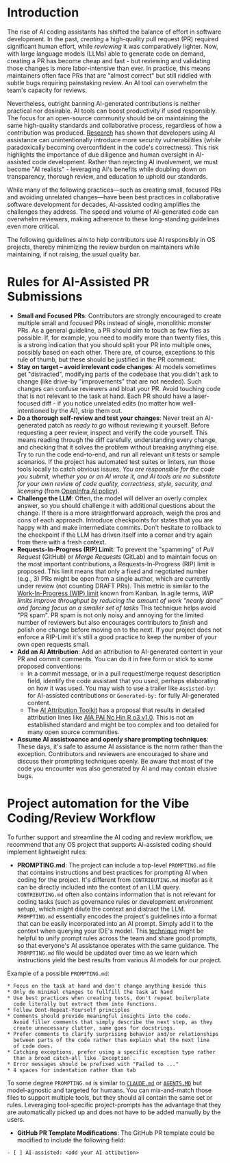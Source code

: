 # Introduction

The rise of AI coding assistants has shifted the balance of effort in software development.
In the past, *creating* a high-quality pull request (PR) required significant human effort, while *reviewing* it was comparatively lighter.
Now, with large language models (LLMs) able to generate code on demand, creating a PR has become cheap and fast - but reviewing and validating those changes is more labor-intensive than ever.
In practice, this means maintainers often face PRs that are "almost correct" but still riddled with subtle bugs requiring painstaking review. An AI tool can overwhelm the team's capacity for reviews.

Nevertheless, outright banning AI-generated contributions is neither practical nor desirable.
AI tools can boost productivity if used responsibly. The focus for an open-source community should be on maintaining the same high-quality standards and collaborative process, regardless of how a contribution was produced. [Research](https://dev.to/goern/ai-generated-code-quality-in-open-source-cce#:~:text=Evidence,inevitably%20reproducing%20these%20flaws) has shown that developers using AI assistance can unintentionally introduce more security vulnerabilities (while paradoxically becoming overconfident in the code's correctness).
This risk highlights the importance of due diligence and human oversight in AI-assisted code development.
Rather than rejecting AI involvement, we must become "AI realists" - leveraging AI's benefits while doubling down on transparency, thorough review, and education to uphold our standards.

While many of the following practices—such as creating small, focused PRs and avoiding unrelated changes—have been best practices in collaborative software development for decades, AI-assisted coding amplifies the challenges they address. The speed and volume of AI-generated code can overwhelm reviewers, making adherence to these long-standing guidelines even more critical.

The following guidelines aim to help contributors use AI responsibly in OS projects, thereby minimizing the review burden on maintainers while maintaining, if not raising, the usual quality bar.

# Rules for AI-Assisted PR Submissions
* **Small and Focused PRs**: Contributors are strongly encouraged to create multiple small and focused PRs instead of single, monolithic monster PRs.
  As a general guideline, a PR should aim to touch as few files as possible.
  If, for example, you need to modify more than twenty files, this is a strong indication that you should split your PR into multiple ones, possibly based on each other.
  There are, of course, exceptions to this rule of thumb, but these should be justified in the PR comment.
* **Stay on target – avoid irrelevant code changes**: AI models sometimes get "distracted", modifying parts of the codebase that you didn't ask to change (like drive-by "improvements" that are not needed).
  Such changes can confuse reviewers and bloat your PR.
  Avoid touching code that is not relevant to the task at hand. Each PR should have a laser-focused diff - if you notice unrelated edits (no matter how well-intentioned by the AI), strip them out.
* **Do a thorough self-review and test your changes**: Never treat an AI-generated patch as _ready to go_ without reviewing it yourself.
  Before requesting a peer review, inspect and verify the code yourself.
  This means reading through the diff carefully, understanding every change, and checking that it solves the problem without breaking anything else.
  Try to run the code end-to-end, and run all relevant unit tests or sample scenarios.
  If the project has automated test suites or linters, run those tools locally to catch obvious issues.
  _You are responsible for the code you submit, whether you or an AI wrote it, and AI tools are no substitute for your own review of code quality, correctness, style, security, and licensing_ (from [OpenInfra AI policy](https://openinfra.org/legal/ai-policy/#:~:text=As%20a%20contributor%2C%20you%20are,correctness%2C%20style%2C%20security%2C%20and%20licensing)).
* **Challenge the LLM**: Often, the model will deliver an overly complex answer, so you should challenge it with additional questions about the change.
  If there is a more straightforward approach, weigh the pros and cons of each approach. Introduce checkpoints for states that you are happy with and make intermediate commits.
  Don't hesitate to rollback to the checkpoint if the LLM has driven itself into a corner and try again from there with a fresh context.
* **Requests-In-Progress (RIP) Limit**: To prevent the "spamming" of _Pull Request_ (GitHub) or _Merge Requests_ (GitLab) and to maintain focus on the most important contributions, a Requests-In-Progress (RIP) limit is proposed. This limit means that only a fixed and negotiated number (e.g., 3) PRs might be open from a single author, which are currently under review (not counting DRAFT PRs).
  This metric is similar to the [Work-In-Progress (WIP) limit](https://www.atlassian.com/agile/kanban/wip-limits#:~:text=WIP%20limits%20improve%20throughput%20and,valuable%20tool%20in%20agile%20development) known from Kanban.
  In agile terms, *WIP limits improve throughput by reducing the amount of work "nearly done" and forcing focus on a smaller set of tasks* This technique helps avoid "PR spam".
  PR spam is not only noisy and annoying for the limited number of reviewers but also encourages contributors to *finish* and polish one change before moving on to the next.
  If your project does not enforce a RIP-Limit it's still a good practice to keep the number of your own open requests small.
* **Add an AI Attribution**: Add an attribution to AI-generated content in your PR and commit comments. You can do it in free form or stick to some proposed conventions:
  - In a commit message, or in a pull request/merge request description field, identify the code assistant that you used, perhaps elaborating on how it was used. You may wish to use a trailer like `Assisted-by:` for AI-assisted contributions or `Generated-by:` for fully AI-generated content.
  - The [AI Attribution Toolkit](https://aiattribution.github.io/) has a
    proposal that results in detailed attribution lines like [AIA PAI Nc Hin R o3 v1.0](https://aiattribution.github.io/statements/AIA-PAI-Nc-Hin-R-?model=o3-v10).
    This is not an established standard and might be too complex and too detailed for many open source communities.
* **Assume AI assistxoance and openly share prompting techniques**: These days, it's safe to assume AI assistance is the norm rather than the exception.
  Contributors and reviewers are encouraged to share and discuss their prompting techniques openly.
  Be aware that most of the code you encounter was also generated by AI and may contain elusive bugs.

# Project automation for the Vibe Coding/Review Workflow

To further support and streamline the AI coding and review workflow, we recommend that any OS project that supports AI-assisted coding should implement lightweight rules:

* **PROMPTING.md**: The project can include a top-level `PROMPTING.md` file that contains instructions and best practices for prompting AI when coding for the project.
  It's different from `CONTRIBUTING.md` insofar as it can be directly included into the context of an LLM query.
  `CONTRIBUTING.md` often also contains information that is not relevant for coding tasks (such as governance rules or development environment setup), which might dilute the context and distract the LLM.
  `PROMPTING.md` essentially encodes the project's guidelines into a format that can be easily incorporated into an AI prompt.
  Simply add it to the context when querying your IDE's model.
  This [technique](https://www.reddit.com/r/SoftwareEngineering/comments/1kjwiso/maintaining_code_quality_with_widespread_ai/#:~:text=5,or%20alike%20across%20the%20team) might be helpful to unify prompt rules across the team and share good prompts, so that everyone's AI assistance operates with the same guidance.
  The `PROMPTING.md` file would be updated over time as we learn which instructions yield the best results from various AI models for our project.

Example of a possible `PROMPTING.md`:

```
* Focus on the task at hand and don't change anything beside this
* Only do minimal changes to fullfill the task at hand
* Use best practices when creating tests, don't repeat boilerplate
  code literally but extract them into functions.
* Follow Dont-Repeat-Yourself principles
* Comments should provide meaningful insights into the code.
  Avoid filler comments that simply describe the next step, as they
  create unnecessary clutter, same goes for docstrings.
* Prefer comments to clarify surprising behavior and/or relationships
  between parts of the code rather than explain what the next line
  of code does.
* Catching exceptions, prefer using a specific exception type rather
  than a broad catch-all like `Exception`.
* Error messages should be prefixed with "Failed to ..."
* 4 spaces for indentation rather than tab
```

To some degree `PROMPTING.md` is similar to [`CLAUDE.md`](https://docs.anthropic.com/en/docs/claude-code/memory#how-claude-looks-up-memories) or [`AGENTS.MD`](https://agentsmd.net/AGENTS.md) but model-agnostic and targeted for humans.
You can mix-and-match those files to support multiple tools, but they should all contain the same set or rules.
Leveraging tool-specific project-prompts has the advantage that they are automatically picked up and does not have to be added manually by the users.

* **GitHub PR Template Modifications**: The GitHub PR template could be modified to include the following field:

```
- [ ] AI-assisted: <add your AI attibution>
```
